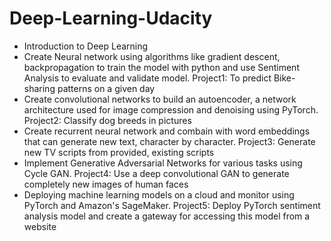 # Deep-Learning-Udacity
- Introduction to Deep Learning
- Create Neural network using algorithms like gradient descent, backpropagation to train the model with python and use Sentiment Analysis to evaluate and validate model. Project1: To predict Bike-sharing patterns on a given day
- Create convolutional networks to build an autoencoder, a network architecture used for image compression and denoising using PyTorch. Project2: Classify dog breeds in pictures
- Create recurrent neural network and combain with word embeddings that can generate new text, character by character. Project3: Generate new TV scripts from provided, existing scripts
- Implement Generative Adversarial Networks for various tasks using Cycle GAN. Project4: Use a deep convolutional GAN to generate completely new images of human faces
- Deploying machine learning models on a cloud and monitor using PyTorch and Amazon's SageMaker. Project5: Deploy PyTorch sentiment analysis model and create a gateway for accessing this model from a website
